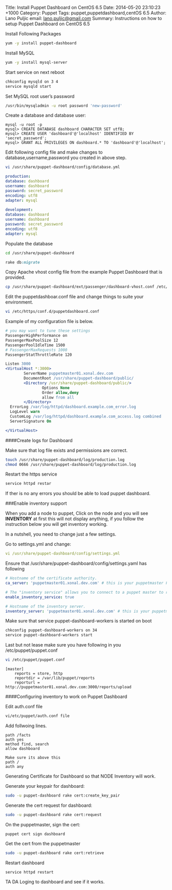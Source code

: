 Title: Install Puppet Dashboard on CentOS 6.5
Date: 2014-05-20 23:10:23 +1000 
Category: Puppet
Tags: puppet,puppetdashboard,centOS 6.5
Author: Lano Puljic
email: lano.puljic@gmail.com
Summary: Instructions on how to setup Puppet Dashboard on CentOS 6.5

Install Following Packages

```bash
yum -y install puppet-dashboard
```

Install MySQL

```bash
yum -y install mysql-server
```

Start service on next reboot
```bash
chkconfig mysqld on 3 4
service mysqld start
```

Set MySQL root user’s password
```bash
/usr/bin/mysqladmin -u root password 'new-password'
```

Create a database and database user:
```mysql
mysql -u root -p
mysql> CREATE DATABASE dashboard CHARACTER SET utf8;
mysql> CREATE USER 'dashboard'@'localhost' IDENTIFIED BY 'secret_password';
mysql> GRANT ALL PRIVILEGES ON dashboard.* TO 'dashboard'@'localhost';
```

Edit following config file and make changes to database,username,password you created in above step.

```bash
vi /usr/share/puppet-dashboard/config/database.yml

```

```yaml
production:
database: dashboard
username: dashboard
password: secret_password
encoding: utf8
adapter: mysql
 
development:
database: dashboard
username: dashboard
password: secret_password
encoding: utf8
adapter: mysql
```

Populate the database
```bash
cd /usr/share/puppet-dashboard
```

```ruby
rake db:migrate
```

Copy Apache vhost config file from the example Puppet Dashboard that is provided.

```bash
cp /usr/share/puppet-dashboard/ext/passenger/dashboard-vhost.conf /etc/httpd/conf.d/puppetdashboard.conf
```

Edit the puppetdashboar.conf file and change things to suite your environment.

```bash
vi /etc/https/conf.d/puppetdashboard.conf
```

Example of my configuration file is below.
```apache
# you may want to tune these settings
PassengerHighPerformance on
PassengerMaxPoolSize 12
PassengerPoolIdleTime 1500
# PassengerMaxRequests 1000
PassengerStatThrottleRate 120

Listen 3000
<VirtualHost *:3000>
        ServerName puppetmaster01.xonal.dev.com
        DocumentRoot /usr/share/puppet-dashboard/public/
        <Directory /usr/share/puppet-dashboard/public/>
                Options None
                Order allow,deny
                allow from all
        </Directory>
  ErrorLog /var/log/httpd/dashboard.example.com_error.log
  LogLevel warn
  CustomLog /var/log/httpd/dashboard.example.com_access.log combined
  ServerSignature On

</VirtualHost>
```

####Create logs for Dashboard

Make sure that log file exists and permissions are correct.
```bash
touch /usr/share/puppet-dashboard/log/production.log
chmod 0666 /usr/share/puppet-dashboard/log/production.log
```

Restart the https service
```bash
service httpd restar
```

If ther is no any errors you should be able to load puppet dashboard.

###Enable inventory support

When you add a node to puppet, Click on the node and you will see **INVENTORY** at first this will not display anything,
if you follow the instruction below you will get inventory working.

In a nutshell, you need to change just a few settings.

Go to settings.yml and change:

```yaml 
vi /usr/share/puppet-dashboard/config/settings.yml
```

Ensure that /usr/share/puppet-dashboard/config/settings.yaml has following
```yaml
# Hostname of the certificate authority.
ca_server: 'puppetmaster01.xonal.dev.com' # this is your puppetmaster FQDN

# The "inventory service" allows you to connect to a puppet master to retrieve and node facts
enable_inventory_service: true

# Hostname of the inventory server.
inventory_server: 'puppetmaster01.xonal.dev.com' # this is your puppetmaster FQDN
```

Make sure that service puppet-dashboard-workers is started on boot
```bash
chkconfig puppet-dashboard-workers on 34
service puppet-dashboard-workers start
```

Last but not lease make sure you have following in you /etc/puppet/puppet.conf

```bash
vi /etc/puppet/puppet.conf
```
```puppet
[master]
    reports = store, http
    reportdir = /var/lib/puppet/reports
    reporturl = http://puppetmaster01.xonal.dev.com:3000/reports/upload
```

####Configuring inventory to work on Puppet Dashboard

Edit auth.conf file

```bash
vi/etc/puppet/auth.conf file
```

Add follwoing lines.
```
path /facts
auth yes
method find, search
allow dashboard

Make sure its above this
path /
auth any
```

Generating Certificate for Dashboard so that NODE Inventory will work.

Generate your keypair for dashboard:

```bash
sudo -u puppet-dashboard rake cert:create_key_pair
```

Generate the cert request for dashboard:

```bash
sudo -u puppet-dashboard rake cert:request
```

On the puppetmaster, sign the cert:

```puppet
puppet cert sign dashboard
```

Get the cert from the puppetmaster

```bash
sudo -u puppet-dashboard rake cert:retrieve
```

Restart dashboard
```bash
service httpd restart
```

TA DA Loging to dashboard and see if it works.
